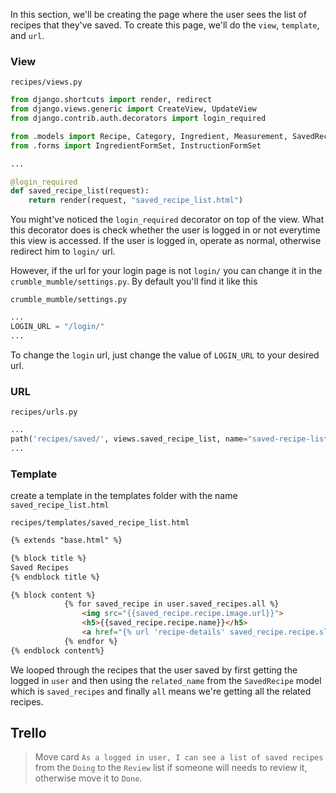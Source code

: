 In this section, we'll be creating the page where the user sees the list of recipes that they've saved. To create this page, we'll do the `view`, `template`, and `url`.


### View

`recipes/views.py`
```py
from django.shortcuts import render, redirect
from django.views.generic import CreateView, UpdateView
from django.contrib.auth.decorators import login_required

from .models import Recipe, Category, Ingredient, Measurement, SavedRecipe
from .forms import IngredientFormSet, InstructionFormSet

...

@login_required
def saved_recipe_list(request):
	return render(request, "saved_recipe_list.html")
```

You might've noticed the `login_required` decorator on top of the view. What this decorator does is check whether the user is logged in or not everytime this view is accessed. If the user is logged in, operate as normal, otherwise redirect him to `login/` url. 

However, if the url for your login page is not `login/` you can change it in the `crumble_mumble/settings.py`. By default you'll find it like this

`crumble_mumble/settings.py`
```python
...
LOGIN_URL = "/login/"
...
```

To change the `login` url, just change the value of `LOGIN_URL` to your desired url.


### URL

`recipes/urls.py`
```py
...
path('recipes/saved/', views.saved_recipe_list, name="saved-recipe-list"),
...
```

### Template

create a template in the templates folder with the name `saved_recipe_list.html`

`recipes/templates/saved_recipe_list.html`
```html
{% extends "base.html" %}

{% block title %}
Saved Recipes
{% endblock title %}

{% block content %}
			{% for saved_recipe in user.saved_recipes.all %}
				<img src="{{saved_recipe.recipe.image.url}}">
				<h5>{{saved_recipe.recipe.name}}</h5>
				<a href="{% url 'recipe-details' saved_recipe.recipe.slug %}">Recipe</a>
			{% endfor %}
{% endblock content%}

```

We looped through the recipes that the user saved by first getting the logged in `user` and then using the `related_name` from the `SavedRecipe` model which is `saved_recipes` and finally `all` means we're getting all the related recipes.


## Trello
> Move card `As a logged in user, I can see a list of saved recipes` from the `Doing` to the `Review` list if someone will needs to review it, otherwise move it to `Done`.
